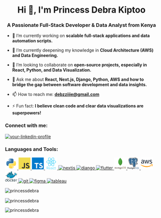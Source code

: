 <!-- A catchy header with your name and a tagline -->
<h1 align="center">Hi 👋, I'm Princess Debra Kiptoo</h1>
<h3 align="center">A Passionate Full-Stack Developer & Data Analyst from Kenya</h3>

<!-- A brief introduction about yourself -->
- 🔭 I’m currently working on **scalable full-stack applications and data automation scripts.**

- 🌱 I’m currently deepening my knowledge in **Cloud Architecture (AWS) and Data Engineering.**

- 👯 I’m looking to collaborate on **open-source projects, especially in React, Python, and Data Visualization.**

- 💬 Ask me about **React, Next.js, Django, Python, AWS and how to bridge the gap between software development and data insights.**

- 📫 How to reach me: **debzziiie@gmail.com**

- ⚡ Fun fact: **I believe clean code and clear data visualizations are superpowers!**

<!-- Section for your social/professional links with nice badges -->
<h3 align="left">Connect with me:</h3>
<p align="left">
  <a href="https://linkedin.com/in/your-linkedin-profile" target="https://www.linkedin.com/in/princess-debra-4bb2612b9/"><img align="center" src="https://raw.githubusercontent.com/rahuldkjain/github-profile-readme-generator/master/src/images/icons/Social/linked-in-alt.svg" alt="your-linkedin-profile" height="30" width="40" /></a>
  


<!-- A section for your tech stack using badges. This is very visual and appealing to recruiters. -->
<h3 align="left">Languages and Tools:</h3>
<p align="left">
  <a href="https://www.python.org" target="_blank" rel="noreferrer"> <img src="https://raw.githubusercontent.com/devicons/devicon/master/icons/python/python-original.svg" alt="python" width="40" height="40"/> </a>
  <a href="https://developer.mozilla.org/en-US/docs/Web/JavaScript" target="_blank" rel="noreferrer"> <img src="https://raw.githubusercontent.com/devicons/devicon/master/icons/javascript/javascript-original.svg" alt="javascript" width="40" height="40"/> </a>
  <a href="https://www.typescriptlang.org/" target="_blank" rel="noreferrer"> <img src="https://raw.githubusercontent.com/devicons/devicon/master/icons/typescript/typescript-original.svg" alt="typescript" width="40" height="40"/> </a>
  <a href="https://reactjs.org/" target="_blank" rel="noreferrer"> <img src="https://raw.githubusercontent.com/devicons/devicon/master/icons/react/react-original-wordmark.svg" alt="react" width="40" height="40"/> </a>
  <a href="https://nextjs.org/" target="_blank" rel="noreferrer"> <img src="https://cdn.worldvectorlogo.com/logos/nextjs-2.svg" alt="nextjs" width="40" height="40"/> </a>
  <a href="https://www.djangoproject.com/" target="_blank" rel="noreferrer"> <img src="https://cdn.worldvectorlogo.com/logos/django.svg" alt="django" width="40" height="40"/> </a>
  <a href="https://flutter.dev" target="_blank" rel="noreferrer"> <img src="https://www.vectorlogo.zone/logos/flutterio/flutterio-icon.svg" alt="flutter" width="40" height="40"/> </a>
  <a href="https://www.mongodb.com/" target="_blank" rel="noreferrer"> <img src="https://raw.githubusercontent.com/devicons/devicon/master/icons/mongodb/mongodb-original-wordmark.svg" alt="mongodb" width="40" height="40"/> </a>
  <a href="https://www.postgresql.org" target="_blank" rel="noreferrer"> <img src="https://raw.githubusercontent.com/devicons/devicon/master/icons/postgresql/postgresql-original-wordmark.svg" alt="postgresql" width="40" height="40"/> </a>
  <a href="https://aws.amazon.com" target="_blank" rel="noreferrer"> <img src="https://raw.githubusercontent.com/devicons/devicon/master/icons/amazonwebservices/amazonwebservices-original-wordmark.svg" alt="aws" width="40" height="40"/> </a>
  <a href="https://www.docker.com/" target="_blank" rel="noreferrer"> <img src="https://raw.githubusercontent.com/devicons/devicon/master/icons/docker/docker-original-wordmark.svg" alt="docker" width="40" height="40"/> </a>
  <a href="https://git-scm.com/" target="_blank" rel="noreferrer"> <img src="https://www.vectorlogo.zone/logos/git-scm/git-scm-icon.svg" alt="git" width="40" height="40"/> </a>
  <a href="https://www.figma.com/" target="_blank" rel="noreferrer"> <img src="https://www.vectorlogo.zone/logos/figma/figma-icon.svg" alt="figma" width="40" height="40"/> </a>
  <a href="https://www.tableau.com/" target="_blank" rel="noreferrer"> <img src="https://cdn.worldvectorlogo.com/logos/tableau-software.svg" alt="tableau" width="40" height="40"/> </a>
</p>

<!-- GitHub Stats - A great way to show your activity -->
<p><img align="center" src="https://github-readme-stats.vercel.app/api?username=princessdebra&show_icons=true&locale=en&theme=radical" alt="princessdebra" /></p>

<!-- A streak stats graph for visual impact -->
<p><img align="center" src="https://github-readme-streak-stats.herokuapp.com/?user=princessdebra&theme=radical" alt="princessdebra" /></p>

<!-- A section to highlight your top languages (optional but good) -->
<p><img align="left" src="https://github-readme-stats.vercel.app/api/top-langs?username=princessdebra&show_icons=true&locale=en&layout=compact&theme=radical" alt="princessdebra" /></p>
